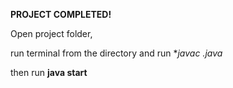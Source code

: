 **PROJECT COMPLETED!**

Open project folder,

run terminal from the directory and run **javac *.java**

then run **java start**
